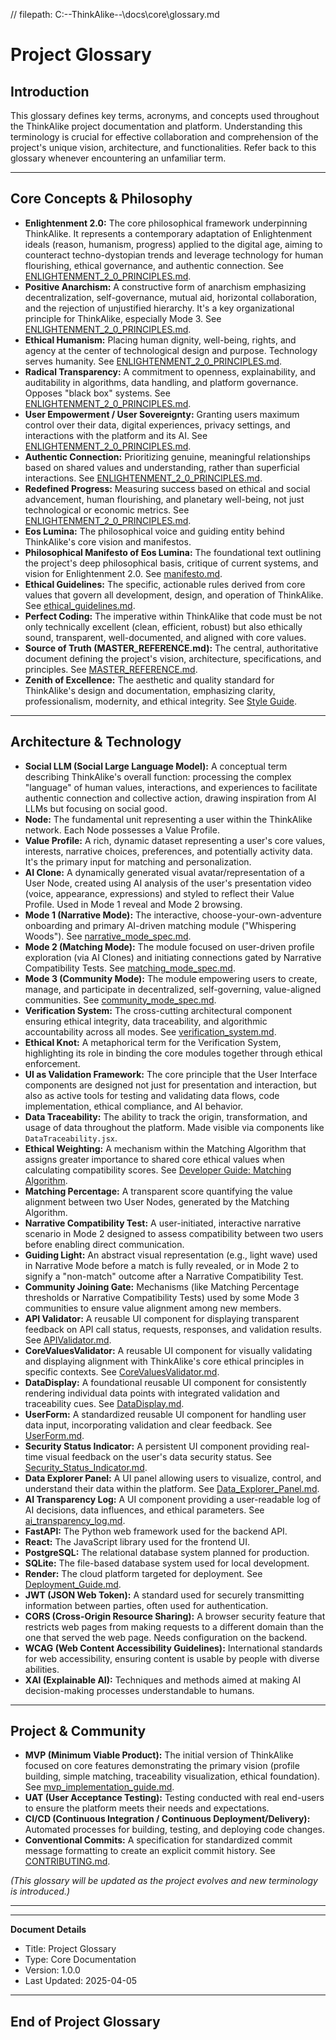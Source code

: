 // filepath: C:\--ThinkAlike--\docs\core\glossary.md
# Project Glossary

## Introduction

This glossary defines key terms, acronyms, and concepts used throughout the ThinkAlike project documentation and platform. Understanding this terminology is crucial for effective collaboration and comprehension of the project's unique vision, architecture, and functionalities. Refer back to this glossary whenever encountering an unfamiliar term.

---

## Core Concepts & Philosophy

* **Enlightenment 2.0:** The core philosophical framework underpinning ThinkAlike. It represents a contemporary adaptation of Enlightenment ideals (reason, humanism, progress) applied to the digital age, aiming to counteract techno-dystopian trends and leverage technology for human flourishing, ethical governance, and authentic connection. See [ENLIGHTENMENT_2_0_PRINCIPLES.md](enlightenment_2_0/ENLIGHTENMENT_2_0_PRINCIPLES.md).
* **Positive Anarchism:** A constructive form of anarchism emphasizing decentralization, self-governance, mutual aid, horizontal collaboration, and the rejection of unjustified hierarchy. It's a key organizational principle for ThinkAlike, especially Mode 3. See [ENLIGHTENMENT_2_0_PRINCIPLES.md](enlightenment_2_0/ENLIGHTENMENT_2_0_PRINCIPLES.md).
* **Ethical Humanism:** Placing human dignity, well-being, rights, and agency at the center of technological design and purpose. Technology serves humanity. See [ENLIGHTENMENT_2_0_PRINCIPLES.md](enlightenment_2_0/ENLIGHTENMENT_2_0_PRINCIPLES.md).
* **Radical Transparency:** A commitment to openness, explainability, and auditability in algorithms, data handling, and platform governance. Opposes "black box" systems. See [ENLIGHTENMENT_2_0_PRINCIPLES.md](enlightenment_2_0/ENLIGHTENMENT_2_0_PRINCIPLES.md).
* **User Empowerment / User Sovereignty:** Granting users maximum control over their data, digital experiences, privacy settings, and interactions with the platform and its AI. See [ENLIGHTENMENT_2_0_PRINCIPLES.md](enlightenment_2_0/ENLIGHTENMENT_2_0_PRINCIPLES.md).
* **Authentic Connection:** Prioritizing genuine, meaningful relationships based on shared values and understanding, rather than superficial interactions. See [ENLIGHTENMENT_2_0_PRINCIPLES.md](enlightenment_2_0/ENLIGHTENMENT_2_0_PRINCIPLES.md).
* **Redefined Progress:** Measuring success based on ethical and social advancement, human flourishing, and planetary well-being, not just technological or economic metrics. See [ENLIGHTENMENT_2_0_PRINCIPLES.md](enlightenment_2_0/ENLIGHTENMENT_2_0_PRINCIPLES.md).
* **Eos Lumina:** The philosophical voice and guiding entity behind ThinkAlike's core vision and manifestos.
* **Philosophical Manifesto of Eos Lumina:** The foundational text outlining the project's deep philosophical basis, critique of current systems, and vision for Enlightenment 2.0. See [manifesto.md](manifesto/manifesto.md).
* **Ethical Guidelines:** The specific, actionable rules derived from core values that govern all development, design, and operation of ThinkAlike. See [ethical_guidelines.md](ethics/ethical_guidelines/ethical_guidelines.md).
* **Perfect Coding:** The imperative within ThinkAlike that code must be not only technically excellent (clean, efficient, robust) but also ethically sound, transparent, well-documented, and aligned with core values.
* **Source of Truth (MASTER_REFERENCE.md):** The central, authoritative document defining the project's vision, architecture, specifications, and principles. See [MASTER_REFERENCE.md](master_reference/master_reference.md).
* **Zenith of Excellence:** The aesthetic and quality standard for ThinkAlike's design and documentation, emphasizing clarity, professionalism, modernity, and ethical integrity. See [Style Guide](../../guides/developer_guides/style_guide.md).

---

## Architecture & Technology

* **Social LLM (Social Large Language Model):** A conceptual term describing ThinkAlike's overall function: processing the complex "language" of human values, interactions, and experiences to facilitate authentic connection and collective action, drawing inspiration from AI LLMs but focusing on social good.
* **Node:** The fundamental unit representing a user within the ThinkAlike network. Each Node possesses a Value Profile.
* **Value Profile:** A rich, dynamic dataset representing a user's core values, interests, narrative choices, preferences, and potentially activity data. It's the primary input for matching and personalization.
* **AI Clone:** A dynamically generated visual avatar/representation of a User Node, created using AI analysis of the user's presentation video (voice, appearance, expressions) and styled to reflect their Value Profile. Used in Mode 1 reveal and Mode 2 browsing.
* **Mode 1 (Narrative Mode):** The interactive, choose-your-own-adventure onboarding and primary AI-driven matching module ("Whispering Woods"). See [narrative_mode_spec.md](../../architecture/modes/narrative_mode/narrative_mode_spec.md).
* **Mode 2 (Matching Mode):** The module focused on user-driven profile exploration (via AI Clones) and initiating connections gated by Narrative Compatibility Tests. See [matching_mode_spec.md](../../architecture/modes/matching_mode/matching_mode_spec.md).
* **Mode 3 (Community Mode):** The module empowering users to create, manage, and participate in decentralized, self-governing, value-aligned communities. See [community_mode_spec.md](../../architecture/modes/community_mode/community_mode_spec.md).
* **Verification System:** The cross-cutting architectural component ensuring ethical integrity, data traceability, and algorithmic accountability across all modes. See [verification_system.md](../../architecture/verification_system/verification_system.md).
* **Ethical Knot:** A metaphorical term for the Verification System, highlighting its role in binding the core modules together through ethical enforcement.
* **UI as Validation Framework:** The core principle that the User Interface components are designed not just for presentation and interaction, but also as active tools for testing and validating data flows, code implementation, ethical compliance, and AI behavior.
* **Data Traceability:** The ability to track the origin, transformation, and usage of data throughout the platform. Made visible via components like `DataTraceability.jsx`.
* **Ethical Weighting:** A mechanism within the Matching Algorithm that assigns greater importance to shared core ethical values when calculating compatibility scores. See [Developer Guide: Matching Algorithm](../../guides/developer_guides/matching_algorithm_guide.md).
* **Matching Percentage:** A transparent score quantifying the value alignment between two User Nodes, generated by the Matching Algorithm.
* **Narrative Compatibility Test:** A user-initiated, interactive narrative scenario in Mode 2 designed to assess compatibility between two users before enabling direct communication.
* **Guiding Light:** An abstract visual representation (e.g., light wave) used in Narrative Mode before a match is fully revealed, or in Mode 2 to signify a "non-match" outcome after a Narrative Compatibility Test.
* **Community Joining Gate:** Mechanisms (like Matching Percentage thresholds or Narrative Compatibility Tests) used by some Mode 3 communities to ensure value alignment among new members.
* **API Validator:** A reusable UI component for displaying transparent feedback on API call status, requests, responses, and validation results. See [APIValidator.md](../components/ui_components/APIValidator.md).
* **CoreValuesValidator:** A reusable UI component for visually validating and displaying alignment with ThinkAlike's core ethical principles in specific contexts. See [CoreValuesValidator.md](../components/ui_components/CoreValuesValidator.md).
* **DataDisplay:** A foundational reusable UI component for consistently rendering individual data points with integrated validation and traceability cues. See [DataDisplay.md](../components/ui_components/DataDisplay.md).
* **UserForm:** A standardized reusable UI component for handling user data input, incorporating validation and clear feedback. See [UserForm.md](../components/ui_components/UserForm.md).
* **Security Status Indicator:** A persistent UI component providing real-time visual feedback on the user's data security status. See [Security_Status_Indicator.md](../components/ui_components/Security_Status_Indicator.md).
* **Data Explorer Panel:** A UI panel allowing users to visualize, control, and understand their data within the platform. See [Data_Explorer_Panel.md](../../guides/ui_component_specs/data_explorer_panel.md).
* **AI Transparency Log:** A UI component providing a user-readable log of AI decisions, data influences, and ethical parameters. See [ai_transparency_log.md](../../guides/developer_guides/ai/ai_transparency_log.md).
* **FastAPI:** The Python web framework used for the backend API.
* **React:** The JavaScript library used for the frontend UI.
* **PostgreSQL:** The relational database system planned for production.
* **SQLite:** The file-based database system used for local development.
* **Render:** The cloud platform targeted for deployment. See [Deployment_Guide.md](../../guides/implementation_guides/Deployment_Guide.md).
* **JWT (JSON Web Token):** A standard used for securely transmitting information between parties, often used for authentication.
* **CORS (Cross-Origin Resource Sharing):** A browser security feature that restricts web pages from making requests to a different domain than the one that served the web page. Needs configuration on the backend.
* **WCAG (Web Content Accessibility Guidelines):** International standards for web accessibility, ensuring content is usable by people with diverse abilities.
* **XAI (Explainable AI):** Techniques and methods aimed at making AI decision-making processes understandable to humans.

---

## Project & Community

* **MVP (Minimum Viable Product):** The initial version of ThinkAlike focused on core features demonstrating the primary vision (profile building, simple matching, traceability visualization, ethical foundation). See [mvp_implementation_guide.md](../../guides/implementation_guides/mvp_implementation_guide.md).
* **UAT (User Acceptance Testing):** Testing conducted with real end-users to ensure the platform meets their needs and expectations.
* **CI/CD (Continuous Integration / Continuous Deployment/Delivery):** Automated processes for building, testing, and deploying code changes.
* **Conventional Commits:** A specification for standardized commit message formatting to create an explicit commit history. See [CONTRIBUTING.md](../../core/contributing.md).

*(This glossary will be updated as the project evolves and new terminology is introduced.)*

---

---
**Document Details**
- Title: Project Glossary
- Type: Core Documentation
- Version: 1.0.0
- Last Updated: 2025-04-05
---
End of Project Glossary
---


